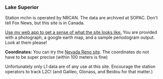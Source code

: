 ### Lake Superior

Station mchn is operated by NRCAN. The data are archived at SOPAC. Don't tell Fox News, but 
this site is in Canada.

[Use my web app to get a sense of what the site looks like.](https://gnss-reflections.org/fancy6?example=mchn)
You are provided with a photograph, a google earth map, and a sample periodogram output.  Look 
at them please!

**Coordinates:**
You can try the [Nevada Reno site](http://geodesy.unr.edu/NGLStationPages/stations/MCHN.sta).
The coordinates do not have to be super precise (within 100 meters is fine)

Unfortunately only L1 data are of any use at this site. Encourage the station operators to 
track L2C! (and Galileo, Glonass, and Beidou for that matter.)




